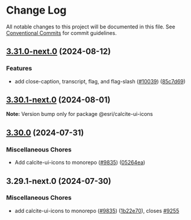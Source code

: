 # Change Log

All notable changes to this project will be documented in this file.
See [Conventional Commits](https://conventionalcommits.org) for commit guidelines.

## [3.31.0-next.0](https://github.com/Esri/calcite-design-system/compare/@esri/calcite-ui-icons@3.30.1-next.0...@esri/calcite-ui-icons@3.31.0-next.0) (2024-08-12)

### Features

- add close-caption, transcript, flag, and flag-slash ([#10039](https://github.com/Esri/calcite-design-system/issues/10039)) ([85c7d69](https://github.com/Esri/calcite-design-system/commit/85c7d6972090f40827eaacc22f919f6537847b58))

## [3.30.1-next.0](https://github.com/Esri/calcite-design-system/compare/@esri/calcite-ui-icons@3.29.1-next.0...@esri/calcite-ui-icons@3.30.1-next.0) (2024-08-01)

**Note:** Version bump only for package @esri/calcite-ui-icons

## [3.30.0](https://github.com/Esri/calcite-design-system/compare/@esri/calcite-ui-icons-v3.29.0...@esri/calcite-ui-icons@3.30.0) (2024-07-31)

### Miscellaneous Chores

- Add calcite-ui-icons to monorepo ([#9835](https://github.com/Esri/calcite-design-system/issues/9835)) ([05264ea](https://github.com/Esri/calcite-design-system/commit/05264ea84d1c0d88d2878c33434a4166f2f5f532))

## 3.29.1-next.0 (2024-07-30)

### Miscellaneous Chores

- add calcite-ui-icons to monorepo ([#9835](https://github.com/Esri/calcite-design-system/issues/9835)) ([1b22e70](https://github.com/Esri/calcite-design-system/commit/1b22e70ec1662138c17d1a9e4c6a79d87794c4ef)), closes [#9255](https://github.com/Esri/calcite-design-system/issues/9255)
